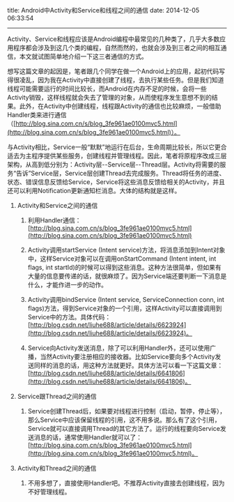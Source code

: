 title: Android中Activity和Service和线程之间的通信
date: 2014-12-05 06:33:54

---
Activity、Service和线程应该是Android编程中最常见的几种类了，几乎大多数应用程序都会涉及到这几个类的编程，自然而然的，也就会涉及到三者之间的相互通信，本文就试图简单地介绍一下这三者通信的方式。

想写这篇文章的起因是，笔者跟几个同学在做一个Android上的应用，起初代码写得很凌乱，因为我在Activity中直接创建了线程，去执行某些任务。但是我们知道线程可能需要运行的时间比较长，而Android在内存不足的时候，会将一些Activity销毁，这样线程就会失去了管理的对象，从而使程序发生意想不到的结果。此外，在Activity中创建线程，线程跟Activity的通信也比较麻烦，一般借助Handler类来进行通信（[http://blog.sina.com.cn/s/blog_3fe961ae0100mvc5.html](http://blog.sina.com.cn/s/blog_3fe961ae0100mvc5.html)）。

与Activity相比，Service一般“默默”地运行在后台，生命周期比较长，所以它更合适去为主程序提供某些服务，创建线程并管理线程。因此，笔者将原程序改成三层架构，从高到低分别为：Activity层--Service层--Thread层。Activity将需要的服务“告诉”Service层，Service层创建Thread去完成服务。Thread将任务的进度、状态、错误信息反馈给Service，Service将这些消息反馈给相关的Activity，并且还可以利用Notification更新通知栏消息。大体的结构就是这样。

1. Activity和Service之间的通信
    1. 利用Handler通信：[http://blog.sina.com.cn/s/blog_3fe961ae0100mvc5.html](http://blog.sina.com.cn/s/blog_3fe961ae0100mvc5.html)

    2. Activity调用startService (Intent service)方法，将消息添加到Intent对象中，这样Service对象可以在调用onStartCommand (Intent intent, int flags, int startId)的时候可以得到这些消息。这种方法很简单，但如果有大量的信息要传递的话，就很麻烦了。因为Service端还要判断一下消息是什么，才能作进一步的动作。

    3. Activity调用bindService (Intent service, ServiceConnection conn, int flags)方法，得到Service对象的一个引用，这样Activity可以直接调用到Service中的方法。具体代码：[http://blog.csdn.net/liuhe688/article/details/6623924](http://blog.csdn.net/liuhe688/article/details/6623924)。

    4. Service向Activity发送消息，除了可以利用Handler外，还可以使用广播，当然Activity要注册相应的接收器。比如Service要向多个Activity发送同样的消息的话，用这种方法就更好。具体方法可以看一下这篇文章：[http://blog.csdn.net/liuhe688/article/details/6641806](http://blog.csdn.net/liuhe688/article/details/6641806)。

2. Service跟Thread之间的通信

    1. Service创建Thread后，如果要对线程进行控制（启动，暂停，停止等），那么Service中应该保留线程的引用，这不用多说。那么有了这个引用，Service就可以直接调用Thread的其它方法了。运行的线程要向Service发送消息的话，通常使用Handler就可以了：[http://blog.sina.com.cn/s/blog_3fe961ae0100mvc5.html](http://blog.sina.com.cn/s/blog_3fe961ae0100mvc5.html)。

3. Activity和Thread之间的通信
	1. 不用多想了，直接使用Handler吧。不推荐Activity直接去创建线程，因为不好管理线程。